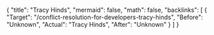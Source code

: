 {
	"title": "Tracy Hinds",
	"mermaid": false,
	"math": false,
	"backlinks": [
		{
			"Target": "/conflict-resolution-for-developers-tracy-hinds",
			"Before": "Unknown",
			"Actual": "Tracy Hinds",
			"After": "Unknown"
		}
	]
}


